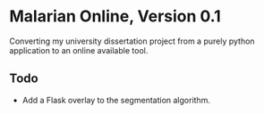 # Malarian Online, Version 0.1

Converting my university dissertation project from a purely python application to an online available tool. 

## Todo 
* Add a Flask overlay to the segmentation algorithm. 

